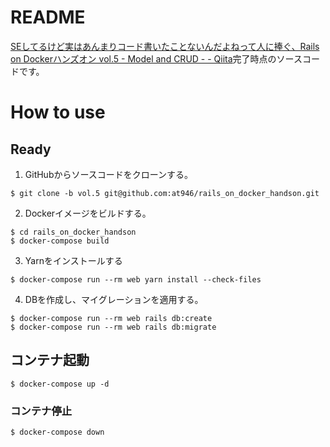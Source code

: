 # README
[SEしてるけど実はあんまりコード書いたことないんだよねって人に捧ぐ、Rails on Dockerハンズオン vol.5 - Model and CRUD - - Qiita](https://qiita.com/at-946/items/2daa58856fc0bf6a0747)完了時点のソースコードです。

# How to use
## Ready
1. GitHubからソースコードをクローンする。

```
$ git clone -b vol.5 git@github.com:at946/rails_on_docker_handson.git
```

2. Dockerイメージをビルドする。

```
$ cd rails_on_docker_handson
$ docker-compose build
```

3. Yarnをインストールする

```
$ docker-compose run --rm web yarn install --check-files
```

4. DBを作成し、マイグレーションを適用する。

```
$ docker-compose run --rm web rails db:create
$ docker-compose run --rm web rails db:migrate
```

## コンテナ起動
```
$ docker-compose up -d
```

### コンテナ停止
```
$ docker-compose down
```
